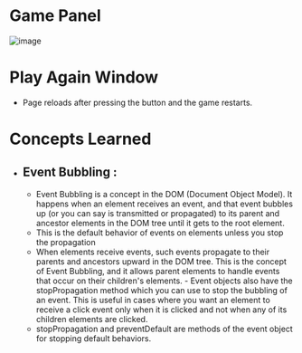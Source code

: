 # Game Panel
![image](https://github.com/user-attachments/assets/d26aee69-a801-4274-bcc0-fd6044323bc1)

# Play Again Window
- Page reloads after pressing the button and the game restarts.

# Concepts Learned
- ## Event Bubbling :
     - Event Bubbling is a concept in the DOM (Document Object Model). It happens when an element receives an event, and that event bubbles up (or you can say is transmitted or propagated) to its parent and ancestor elements in the DOM tree        until it gets to the root element.
     - This is the default behavior of events on elements unless you stop the propagation 
     - When elements receive events, such events propagate to their parents and ancestors upward in the DOM tree. This is the concept of Event Bubbling, and it allows parent elements to handle events that occur on their children's elements.      - Event objects also have the stopPropagation method which you can use to stop the bubbling of an event. This is useful in cases where you want an element to receive a click event only when it is clicked and not when any of its       
       children elements are clicked.
     - stopPropagation and preventDefault are methods of the event object for stopping default behaviors. 
